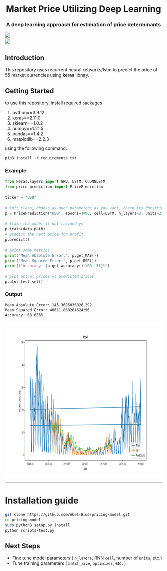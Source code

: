 <h1 align="center">Market Price Utilizing Deep Learning</h1>
<h3 align="center">A deep learning approach for estimation of price determinants</h3>

<img src="https://www.freelogovectors.net/wp-content/uploads/2018/07/tensorflow-logo.png" height="70">
<br>
<img src="https://s3.amazonaws.com/keras.io/img/keras-logo-2018-large-1200.png" height="80">

## Introduction
This repository uses recurrent neural networks/lstm to predict the price of 55 market currencies using **keras** library.

## Getting Started
to use this repository, install required packages
1. python==3.9.12
2. keras==2.11.0
3. sklearn==1.0.2
4. numpy==1.21.5
5. pandas==1.4.2
6. matplotlib==2.2.3

using the following command:
```
pip3 install -r requirements.txt
```
### **Example**
```python
from keras.layers import GRU, LSTM, CuDNNLSTM
from price_prediction import PricePrediction

ticker = "USD"

# init class, choose as much parameters as you want, check its docstring
p = PricePrediction("USD", epochs=1000, cell=LSTM, n_layers=3, units=256, loss="mae", optimizer="adam")

# train the model if not trained yet
p.train(data_path)
# predict the next price for profit
p.predict()

# print some metrics
print("Mean Absolute Error:", p.get_MAE())
print("Mean Squared Error:", p.get_MSE())
print(f"Accuracy: {p.get_accuracy()*100:.3f}%")

# plot actual prices vs predicted prices
p.plot_test_set()
```
### Output
```
Mean Absolute Error: 145.36850360261292
Mean Squared Error: 40611.868264624296
Accuracy: 63.655%
```
<img src="images/pred_2.png" height="500" width="800">

<hr>

# <a name='Installation guide'></a>Installation guide


```bash
git clone https://github.com/Abel-Blue/pricing-model.git
cd pricing-model
sudo python3 setup.py install
python scripts/test.py
```
## Next Steps 
- Fine tune model parameters ( `n_layers`, RNN `cell`, number of `units`, etc.)
- Tune training parameters ( `batch_size`, `optimizer`, etc. )
